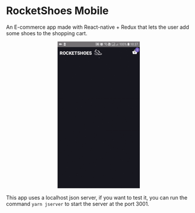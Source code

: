 # RocketShoes Mobile

An E-commerce app made with React-native + Redux that lets the user add some shoes to the shopping cart.

<center>
<img src="demo.gif" height="400">
</center>

This app uses a localhost json server, if you want to test it, you can run the command `yarn jserver` to start the server at the port 3001.
